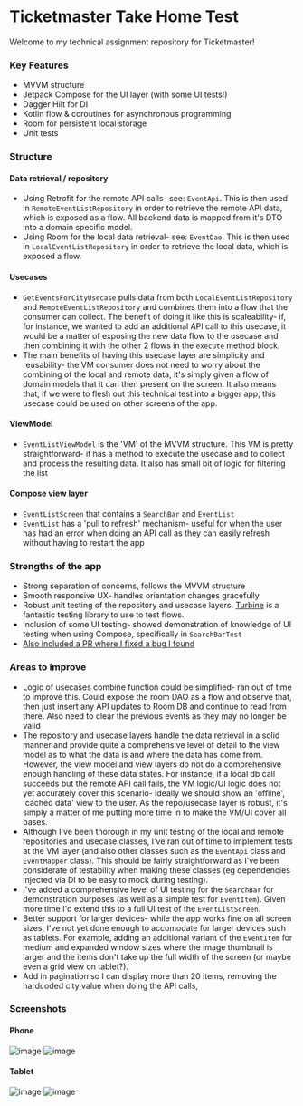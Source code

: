 # Ticketmaster Take Home Test
Welcome to my technical assignment repository for Ticketmaster!

### Key Features
- MVVM structure
- Jetpack Compose for the UI layer (with some UI tests!)
- Dagger Hilt for DI
- Kotlin flow & coroutines for asynchronous programming
- Room for persistent local storage
- Unit tests

### Structure
#### Data retrieval / repository
- Using Retrofit for the remote API calls- see: `EventApi`. This is then used in `RemoteEventListRepository` in order to retrieve the remote API data, which is exposed as a flow. All backend data is mapped from it's DTO into a domain specific model.
- Using Room for the local data retrieval- see: `EventDao`. This is then used in `LocalEventListRepository` in order to retrieve the local data, which is exposed a flow.

#### Usecases
- `GetEventsForCityUsecase` pulls data from both `LocalEventListRepository` and `RemoteEventListRepository` and combines them into a flow that the consumer can collect. The benefit of doing it like this is scaleability- if, for instance, we wanted to add an additional API call to this usecase, it would be a matter of exposing the new data flow to the usecase and then combining it with the other 2 flows in the `execute` method block.
- The main benefits of having this usecase layer are simplicity and reusability- the VM consumer does not need to worry about the combining of the local and remote data, it's simply given a flow of domain models that it can then present on the screen. It also means that, if we were to flesh out this technical test into a bigger app, this usecase could be used on other screens of the app.

#### ViewModel
- `EventListViewModel` is the 'VM' of the MVVM structure. This VM is pretty straightforward- it has a method to execute the usecase and to collect and process the resulting data. It also has small bit of logic for filtering the list

#### Compose view layer
- `EventListScreen` that contains a `SearchBar` and `EventList`
- `EventList` has a 'pull to refresh' mechanism- useful for when the user has had an error when doing an API call as they can easily refresh without having to restart the app

### Strengths of the app
- Strong separation of concerns, follows the MVVM structure
- Smooth responsive UX- handles orientation changes gracefully
- Robust unit testing of the repository and usecase layers. [Turbine](https://github.com/cashapp/turbine) is a fantastic testing library to use to test flows.
- Inclusion of some UI testing- showed demonstration of knowledge of UI testing when using Compose, specifically in `SearchBarTest`
- [Also included a PR where I fixed a bug I found](https://github.com/josephshawcroft/Ticketmaster-Take-Home/pull/1)

### Areas to improve
- Logic of usecases combine function could be simplified- ran out of time to improve this. Could expose the room DAO as a flow and observe that, then just insert any API updates to Room DB and continue to read from there. Also need to clear the previous events as they may no longer be valid
- The repository and usecase layers handle the data retrieval in a solid manner and provide quite a comprehensive level of detail to the view model as to what the data is and where the data has come from. However, the view model and view layers do not do a comprehensive enough handling of these data states. For instance, if a local db call succeeds but the remote API call fails, the VM logic/UI logic does not yet accurately cover this scenario- ideally we should show an 'offline', 'cached data' view to the user. As the repo/usecase layer is robust, it's simply a matter of me putting more time in to make the VM/UI cover all bases.
- Although I've been thorough in my unit testing of the local and remote repositories and usecase classes, I've ran out of time to implement tests at the VM layer (and also other classes such as the `EventApi` class and `EventMapper` class). This should be fairly straightforward as I've been considerate of testability when making these classes (eg dependencies injected via DI to be easy to mock during testing).
- I've added a comprehensive level of UI testing for the `SearchBar` for demonstration purposes (as well as a simple test for `EventItem`). Given more time I'd extend this to a full UI test of the `EventListScreen`.
- Better support for larger devices- while the app works fine on all screen sizes, I've not yet done enough to accomodate for larger devices such as tablets. For example, adding an additional variant of the `EventItem` for medium and expanded window sizes where the image thumbnail is larger and the items don't take up the full width of the screen (or maybe even a grid view on tablet?).
- Add in pagination so I can display more than 20 items, removing the hardcoded city value when doing the API calls,
  
### Screenshots
#### Phone
![image](https://github.com/josephshawcroft/Ticketmaster-Take-Home/assets/8886237/7f2a43dd-d1a3-4a8b-b16a-723acd5e7de8)
![image](https://github.com/josephshawcroft/Ticketmaster-Take-Home/assets/8886237/ec7a04bd-9220-4463-a825-cc8c687494e7)

#### Tablet
![image](https://github.com/josephshawcroft/Ticketmaster-Take-Home/assets/8886237/7a7fca33-1fb4-484c-b7a2-c9ef5dbc4e48)
![image](https://github.com/josephshawcroft/Ticketmaster-Take-Home/assets/8886237/1c8db498-aa6b-4dec-88e1-0913a909cfe6)



